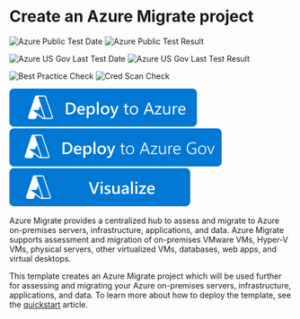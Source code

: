 # Create an Azure Migrate project

![Azure Public Test Date](https://azurequickstartsservice.blob.core.windows.net/badges/quickstarts/microsoft.migrate/migrate-project-create/PublicLastTestDate.svg)
![Azure Public Test Result](https://azurequickstartsservice.blob.core.windows.net/badges/quickstarts/microsoft.migrate/migrate-project-create/PublicDeployment.svg)

![Azure US Gov Last Test Date](https://azurequickstartsservice.blob.core.windows.net/badges/quickstarts/microsoft.migrate/migrate-project-create/FairfaxLastTestDate.svg)
![Azure US Gov Last Test Result](https://azurequickstartsservice.blob.core.windows.net/badges/quickstarts/microsoft.migrate/migrate-project-create/FairfaxDeployment.svg)

![Best Practice Check](https://azurequickstartsservice.blob.core.windows.net/badges/quickstarts/microsoft.migrate/migrate-project-create/BestPracticeResult.svg)
![Cred Scan Check](https://azurequickstartsservice.blob.core.windows.net/badges/quickstarts/microsoft.migrate/migrate-project-create/CredScanResult.svg)


[![Deploy To Azure](https://raw.githubusercontent.com/Azure/azure-quickstart-templates/master/1-CONTRIBUTION-GUIDE/images/deploytoazure.svg?sanitize=true)](https://portal.azure.com/#create/Microsoft.Template/uri/https%3A%2F%2Fraw.githubusercontent.com%2FAzure%2Fazure-quickstart-templates%2Fmaster%2Fquickstarts%2Fmicrosoft.migrate%2Fmigrate-project-create%2Fazuredeploy.json)
[![Deploy To Azure US Gov](https://raw.githubusercontent.com/Azure/azure-quickstart-templates/master/1-CONTRIBUTION-GUIDE/images/deploytoazuregov.svg?sanitize=true)](https://portal.azure.us/#create/Microsoft.Template/uri/https%3A%2F%2Fraw.githubusercontent.com%2FAzure%2Fazure-quickstart-templates%2Fmaster%2Fquickstarts%2Fmicrosoft.migrate%2Fmigrate-project-create%2Fazuredeploy.json)
[![Visualize](https://raw.githubusercontent.com/Azure/azure-quickstart-templates/master/1-CONTRIBUTION-GUIDE/images/visualizebutton.svg?sanitize=true)](http://armviz.io/#/?load=https%3A%2F%2Fraw.githubusercontent.com%2FAzure%2Fazure-quickstart-templates%2Fmaster%2Fquickstarts%2Fmicrosoft.migrate%2Fmigrate-project-create%2Fazuredeploy.json)

Azure Migrate provides a centralized hub to assess and migrate to Azure on-premises servers, infrastructure, applications, and data. Azure Migrate supports assessment and migration of on-premises VMware VMs, Hyper-V VMs, physical servers, other virtualized VMs, databases, web apps, and virtual desktops. 

This template creates an Azure Migrate project which will be used further for assessing and migrating your Azure on-premises servers, infrastructure, applications, and data. To learn more about how to deploy the template, see the [quickstart](https://go.microsoft.com/fwlink/?linkid=2161052) article.


